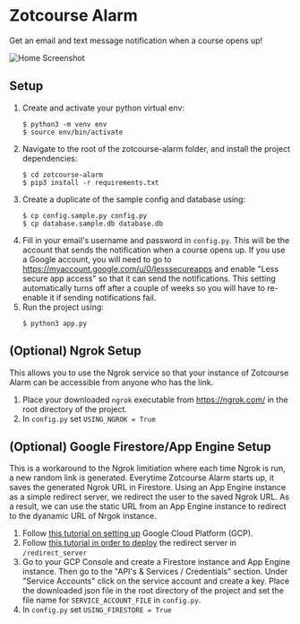# Zotcourse Alarm

Get an email and text message notification when a course opens up!

![Home Screenshot](https://i.imgur.com/bKDkRTB.jpg)

## Setup

1. Create and activate your python virtual env:
    ```
    $ python3 -m venv env
    $ source env/bin/activate
    ```
2. Navigate to the root of the zotcourse-alarm folder, and install the project dependencies:
    ```
    $ cd zotcourse-alarm
    $ pip3 install -r requirements.txt
    ```
3. Create a duplicate of the sample config and database using:
    ```
    $ cp config.sample.py config.py
    $ cp database.sample.db database.db
    ```
4. Fill in your email's username and password in `config.py`. This will be the account that sends the notification when a course opens up. If you use a Google account, you will need to go to https://myaccount.google.com/u/0/lesssecureapps and enable "Less secure app access" so that it can send the notifications. This setting automatically turns off after a couple of weeks so you will have to re-enable it if sending notifications fail.
5. Run the project using:
    ```
    $ python3 app.py
    ```

## (Optional) Ngrok Setup
This allows you to use the Ngrok service so that your instance of Zotcourse Alarm can be accessible from anyone who has the link.
1. Place your downloaded `ngrok` executable from https://ngrok.com/ in the root directory of the project.
2. In `config.py` set `USING_NGROK = True`

## (Optional) Google Firestore/App Engine Setup
This is a workaround to the Ngrok limitiation where each time Ngrok is run, a new random link is generated. Everytime Zotcourse Alarm starts up, it saves the generated Ngrok URL in Firestore. Using an App Engine instance as a simple redirect server, we redirect the user to the saved Ngrok URL. As a result, we can use the static URL from an App Engine instance to redirect to the dyanamic URL of Nrgok instance.
1. Follow [this tutorial on setting up](https://cloud.google.com/appengine/docs/standard/python3/quickstart) Google Cloud Platform (GCP).
2. Follow [this tutorial in order to deploy](https://cloud.google.com/appengine/docs/standard/python3/quickstart) the redirect server in `/redirect_server`
3. Go to your GCP Console and create a Firestore instance and App Engine instance. Then go to the "API's & Services / Credentials" section. Under "Service Accounts" click on the service account and create a key. Place the downloaded json file in the root directory of the project and set the file name for `SERVICE_ACCOUNT_FILE` in `config.py`.
4. In `config.py` set `USING_FIRESTORE = True`
